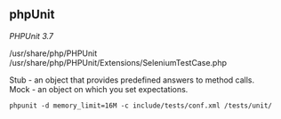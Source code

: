 phpUnit
-
*PHPUnit 3.7*

/usr/share/php/PHPUnit
/usr/share/php/PHPUnit/Extensions/SeleniumTestCase.php

Stub - an object that provides predefined answers to method calls.
<br>Mock - an object on which you set expectations.

`
phpunit -d memory_limit=16M -c include/tests/conf.xml /tests/unit/
`
